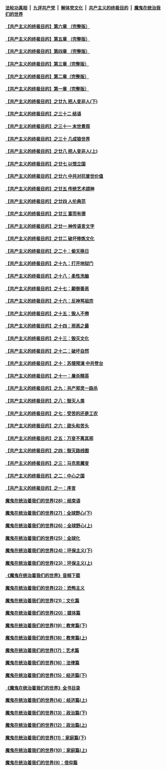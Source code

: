 ####  [法轮功真相](../../../../basic/blob/master/README.md?t=03311930) &nbsp;|&nbsp; [九评共产党](../../../../9ping.md/blob/master/README.md?t=03311930) &nbsp;|&nbsp; [解体党文化](../../../../jtdwh.md/blob/master/README.md?t=03311930)  &nbsp;|&nbsp; [共产主义的终极目的](../../../../gczydzjmd.md/blob/master/README.md?t=03311930) &nbsp;|&nbsp; [魔鬼在统治我们的世界](../../../../mgztzwmdsj.md/blob/master/README.md?t=03311930) 

#### [【共产主义的终极目的】第六章 （完整版）](../pages/nsc422/n11428913.md?t=03311930) 

#### [【共产主义的终极目的】第五章 （完整版）](../pages/nsc422/n11428912.md?t=03311930) 

#### [【共产主义的终极目的】第四章 （完整版）](../pages/nsc422/n11428907.md?t=03311930) 

#### [【共产主义的终极目的】第三章（完整版）](../pages/nsc422/n11428848.md?t=03311930) 

#### [【共产主义的终极目的】第二章（完整版）](../pages/nsc422/n11428831.md?t=03311930) 

#### [【共产主义的终极目的】第一章（完整版）](../pages/nsc422/n11417651.md?t=03311930) 

#### [【共产主义的终极目的】之廿九 把人变非人(下)](../pages/nsc422/n11344140.md?t=03311930) 

#### [【共产主义的终极目的】之三十二 结语](../pages/nsc422/n11360535.md?t=03311930) 

#### [【共产主义的终极目的】之三十一 末世景观](../pages/nsc422/n11351129.md?t=03311930) 

#### [【共产主义的终极目的】之三十 几成狼世界](../pages/nsc422/n11348280.md?t=03311930) 

#### [【共产主义的终极目的】之廿八 把人变非人(上)](../pages/nsc422/n11340492.md?t=03311930) 

#### [【共产主义的终极目的】之廿七 以恨立国](../pages/nsc422/n11336944.md?t=03311930) 

#### [【共产主义的终极目的】之廿六 中共对抗普世价值](../pages/nsc422/n11324785.md?t=03311930) 

#### [【共产主义的终极目的】之廿五 传统艺术颂神](../pages/nsc422/n11296396.md?t=03311930) 

#### [【共产主义的终极目的】之廿四 人伦典范](../pages/nsc422/n11296397.md?t=03311930) 

#### [【共产主义的终极目的】之廿三 富而有德](../pages/nsc422/n11283598.md?t=03311930) 

#### [【共产主义的终极目的】之廿一 神传语言文字](../pages/nsc422/n11263265.md?t=03311930) 

#### [【共产主义的终极目的】之廿二 破坏修炼文化](../pages/nsc422/n11245728.md?t=03311930) 

#### [【共产主义的终极目的】之二十：偷天换日](../pages/nsc422/n11238846.md?t=03311930) 

#### [【共产主义的终极目的】之十九：打开地狱门](../pages/nsc422/n11206376.md?t=03311930) 

#### [【共产主义的终极目的】之十八：柔性洗脑](../pages/nsc422/n11199994.md?t=03311930) 

#### [【共产主义的终极目的】之十七：颠倒善恶](../pages/nsc422/n11179782.md?t=03311930) 

#### [【共产主义的终极目的】之十六：反神骂祖宗](../pages/nsc422/n11166798.md?t=03311930) 

#### [【共产主义的终极目的】之十五：毁人不倦](../pages/nsc422/n11166792.md?t=03311930) 

#### [【共产主义的终极目的】之十四：邪恶之最](../pages/nsc422/n11150249.md?t=03311930) 

#### [【共产主义的终极目的】之十三：毁灭文化](../pages/nsc422/n11135227.md?t=03311930) 

#### [【共产主义的终极目的】之十二：破坏自然](../pages/nsc422/n11135214.md?t=03311930) 

#### [【共产主义的终极目的】之十：苏俄预演 中共登台](../pages/nsc422/n11118424.md?t=03311930) 

#### [【共产主义的终极目的】之十一：屠杀精英](../pages/nsc422/n11118442.md?t=03311930) 

#### [【共产主义的终极目的】之九：共产邪灵一路杀](../pages/nsc422/n11114139.md?t=03311930) 

#### [【共产主义的终极目的】之八：毁灭人类](../pages/nsc422/n11108503.md?t=03311930) 

#### [【共产主义的终极目的】之七：受苦的还是工农](../pages/nsc422/n11101809.md?t=03311930) 

#### [【共产主义的终极目的】之六：甜头和苦头](../pages/nsc422/n11096971.md?t=03311930) 

#### [【共产主义的终极目的】之五：万变不离其邪](../pages/nsc422/n11091285.md?t=03311930) 

#### [【共产主义的终极目的】之四：毁灭路线图](../pages/nsc422/n11086284.md?t=03311930) 

#### [【共产主义的终极目的】之三：马克思魔变](../pages/nsc422/n11061941.md?t=03311930) 

#### [【共产主义的终极目的】之二：中心之国](../pages/nsc422/n11047728.md?t=03311930) 

#### [【共产主义的终极目的】之一：序言](../pages/nsc422/n11086077.md?t=03311930) 

#### [魔鬼在统治着我们的世界(28)：结束语](../pages/nsc422/n10936246.md?t=03311930) 

#### [魔鬼在统治着我们的世界(27)：全球野心(下)](../pages/nsc422/n10928319.md?t=03311930) 

#### [魔鬼在统治着我们的世界(26)：全球野心(上)](../pages/nsc422/n10900318.md?t=03311930) 

#### [魔鬼在统治着我们的世界(25)：全球化](../pages/nsc422/n10788205.md?t=03311930) 

#### [魔鬼在统治着我们的世界(24)：环保主义(下)](../pages/nsc422/n10695307.md?t=03311930) 

#### [魔鬼在统治着我们的世界(23)：环保主义(上)](../pages/nsc422/n10688613.md?t=03311930) 

#### [《魔鬼在统治着我们的世界》音频下载](../pages/nsc422/n10635553.md?t=03311930) 

#### [魔鬼在统治着我们的世界(22)：恐怖主义](../pages/nsc422/n10614727.md?t=03311930) 

#### [魔鬼在统治着我们的世界(21)：文化篇](../pages/nsc422/n10597706.md?t=03311930) 

#### [魔鬼在统治着我们的世界(20)：媒体篇](../pages/nsc422/n10586579.md?t=03311930) 

#### [魔鬼在统治着我们的世界(19)：教育篇(下)](../pages/nsc422/n10564808.md?t=03311930) 

#### [魔鬼在统治着我们的世界(18)：教育篇(上)](../pages/nsc422/n10526970.md?t=03311930) 

#### [魔鬼在统治着我们的世界(17)：艺术篇](../pages/nsc422/n10499093.md?t=03311930) 

#### [魔鬼在统治着我们的世界(16)：法律篇](../pages/nsc422/n10485969.md?t=03311930) 

#### [魔鬼在统治着我们的世界(15)：经济篇(下)](../pages/nsc422/n10469975.md?t=03311930) 

#### [《魔鬼在统治着我们的世界》全书目录](../pages/nsc422/n10464261.md?t=03311930) 

#### [魔鬼在统治着我们的世界(14)：经济篇(上)](../pages/nsc422/n10457370.md?t=03311930) 

#### [魔鬼在统治着我们的世界(13)：政治篇(下)](../pages/nsc422/n10448270.md?t=03311930) 

#### [魔鬼在统治着我们的世界(12)：政治篇(上)](../pages/nsc422/n10444576.md?t=03311930) 

#### [魔鬼在统治着我们的世界(11)：家庭篇(下)](../pages/nsc422/n10440961.md?t=03311930) 

#### [魔鬼在统治着我们的世界(10)：家庭篇(上)](../pages/nsc422/n10435448.md?t=03311930) 

#### [魔鬼在统治着我们的世界(9)：信仰篇](../pages/nsc422/n10432159.md?t=03311930) 

